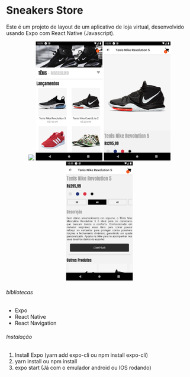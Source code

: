 # Sneakers Store

Este é um projeto de layout de um aplicativo de loja virtual, desenvolvido usando Expo com React Native (Javascript).

<p align="center">
  <img src="/assets/showapp.gif" width="180" />
  <img src="/assets/ps1.png" width="180" />
  <img src="/assets/ps2.png" width="180" />
  <img src="/assets/ps3.png" width="180" />
</p>

###### bibliotecas 

- Expo
- React Native
- React Navigation

###### Instalação

1. Install Expo (yarn add expo-cli ou npm install expo-cli)
2. yarn install ou npm install
3. expo start (Já com o emulador android ou IOS rodando)
